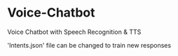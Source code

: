 # Voice-Chatbot
Voice Chatbot with Speech Recognition &amp; TTS


'Intents.json' file can be changed to train new responses
